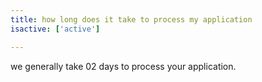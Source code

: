 ```yaml
---
title: how long does it take to process my application
isactive: ['active']

---
```

we generally take 02 days to process your application.